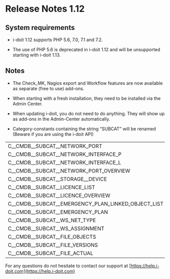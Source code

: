 # Release Notes 1.12

System requirements
-------------------

*   i-doit 1.12 supports PHP 5.6, 7.0, 7.1 and 7.2.
    
*   The use of PHP 5.6 is deprecated in i-doit 1.12 and will be unsupported starting with i-doit 1.13.
    

Notes
-----

*   The Check\_MK, Nagios export and Workflow features are now available as separate (free to use) add-ons.
    

*   When starting with a fresh installation, they need to be installed via the Admin Center.
    
*   When updating i-doit, you do not need to do anything. They will show up as add-ons in the Admin-Center automatically.
    

*   Category-constants containing the string “SUBCAT” will be renamed (Beware if you are using the i-doit API)  
      
    

|     |     |
| --- | --- |
| C\_\_CMDB\_\_SUBCAT\_\_NETWORK\_PORT | C\_\_CATG\_\_NETWORK\_PORT |
| C\_\_CMDB\_\_SUBCAT\_\_NETWORK\_INTERFACE\_P | C\_\_CATG\_\_NETWORK\_INTERFACE |
| C\_\_CMDB\_\_SUBCAT\_\_NETWORK\_INTERFACE\_L | C\_\_CATG\_\_NETWORK\_LOG\_PORT |
| C\_\_CMDB\_\_SUBCAT\_\_NETWORK\_PORT\_OVERVIEW | C\_\_CATG\_\_NETWORK\_PORT\_OVERVIEW |
| C\_\_CMDB\_\_SUBCAT\_\_STORAGE\_\_DEVICE | C\_\_CATG\_\_STORAGE\_DEVICE |
| C\_\_CMDB\_\_SUBCAT\_\_LICENCE\_LIST | C\_\_CATS\_\_LICENCE\_LIST |
| C\_\_CMDB\_\_SUBCAT\_\_LICENCE\_OVERVIEW | C\_\_CATS\_\_LICENCE\_OVERVIEW |
| C\_\_CMDB\_\_SUBCAT\_\_EMERGENCY\_PLAN\_LINKED\_OBJECT\_LIST | C\_\_CATS\_\_EMERGENCY\_PLAN\_LINKED\_OBJECTS |
| C\_\_CMDB\_\_SUBCAT\_\_EMERGENCY\_PLAN | C\_\_CATS\_\_EMERGENCY\_PLAN\_ATTRIBUTE |
| C\_\_CMDB\_\_SUBCAT\_\_WS\_NET\_TYPE | C\_\_CATS\_\_WS\_NET\_TYPE |
| C\_\_CMDB\_\_SUBCAT\_\_WS\_ASSIGNMENT | C\_\_CATS\_\_WS\_ASSIGNMENT |
| C\_\_CMDB\_\_SUBCAT\_\_FILE\_OBJECTS | C\_\_CATS\_\_FILE\_OBJECTS |
| C\_\_CMDB\_\_SUBCAT\_\_FILE\_VERSIONS | C\_\_CATS\_\_FILE\_VERSIONS |
| C\_\_CMDB\_\_SUBCAT\_\_FILE\_ACTUAL | C\_\_CATS\_\_FILE\_ACTUAL |

For any questions do not hesitate to contact our support at [https://help.i-doit.com](https://help.i-doit.com)